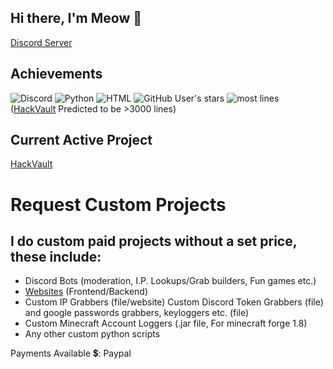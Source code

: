 ## Hi there, I'm Meow 👋

[Discord Server](https://discord.gg/JumKTgQz5F)

## **Achievements**

![Discord](https://img.shields.io/discord/1078054630837211156?style=for-the-badge)
![Python](https://img.shields.io/badge/Python-1%20year-yellow?style=for-the-badge)
![HTML](https://img.shields.io/badge/HTML-4%20months-blue?style=for-the-badge)
![GitHub User's stars](https://img.shields.io/github/stars/meowistic?color=yellow&style=for-the-badge)
![most lines](https://img.shields.io/badge/Biggest%20Script%20Coded%3A%20-1688%20lines-red?style=for-the-badge) ([HackVault](https://github.com/meowistic/hackvault) Predicted to be >3000 lines)


## Current Active Project

[HackVault](https://github.com/meowistic/hackvault)



# Request Custom Projects

## I do custom paid projects without a set price, these include:

* Discord Bots (moderation, I.P. Lookups/Grab builders, Fun games etc.)
* [Websites](https://meowistic.github.io) (Frontend/Backend)
* Custom IP Grabbers (file/website) Custom Discord Token Grabbers (file) and google passwords grabbers, keyloggers etc. (file)
* Custom Minecraft Account Loggers (.jar file, For minecraft forge 1.8)
* Any other custom python scripts

Payments Available 💲:
Paypal



